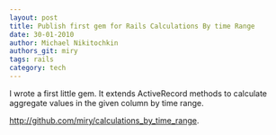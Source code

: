 ```yaml
---
layout: post
title: Publish first gem for Rails Calculations By time Range
date: 30-01-2010
author: Michael Nikitochkin
authors_git: miry
tags: rails
category: tech
---
```


I wrote a first little gem. It extends ActiveRecord methods to calculate aggregate values in the given column by time range.

http://github.com/miry/calculations_by_time_range.
